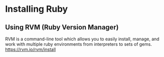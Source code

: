 # Installing Ruby

## Using RVM (Ruby Version Manager)
RVM is a command-line tool which allows you to easily install, manage, and work with multiple ruby environments from interpreters to sets of gems.
https://rvm.io/rvm/install 
